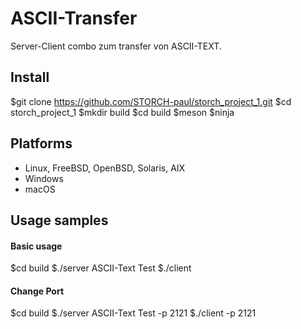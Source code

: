 # ASCII-Transfer

Server-Client combo zum transfer von ASCII-TEXT.

## Install

$git clone https://github.com/STORCH-paul/storch_project_1.git
$cd storch_project_1
$mkdir build
$cd build
$meson
$ninja

## Platforms
* Linux, FreeBSD, OpenBSD, Solaris, AIX
* Windows 
* macOS 

## Usage samples

#### Basic usage

$cd build
$./server ASCII-Text Test
$./client

#### Change Port

$cd build
$./server ASCII-Text Test -p 2121
$./client -p 2121